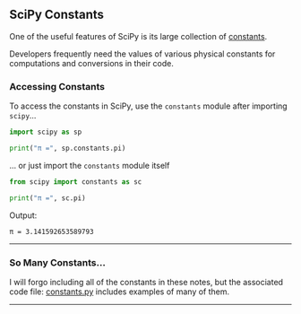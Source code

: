 ## SciPy Constants

One of the useful features of SciPy is its large collection of
[constants](https://docs.scipy.org/doc/scipy/reference/constants.html).

Developers frequently need the values of various physical constants for
computations and conversions in their code.

### Accessing Constants

To access the constants in SciPy, use the `constants` module after importing
`scipy`...

```python
import scipy as sp

print("π =", sp.constants.pi)
```

... or just import the `constants` module itself

```python
from scipy import constants as sc

print("π =", sc.pi)
```

Output:

```
π = 3.141592653589793 
```

---

### So Many Constants...

I will forgo including all of the constants in these notes, but the
associated code file: [constants.py](./01_constants.py) includes examples
of many of them.

---

